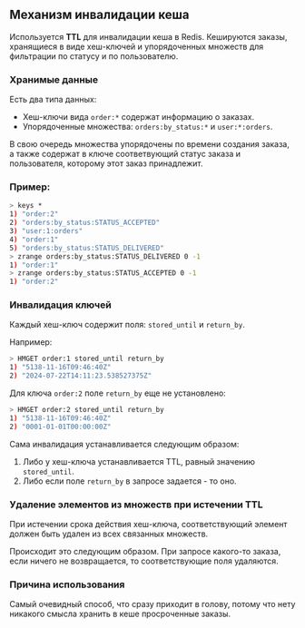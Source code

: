 ## Механизм инвалидации кеша

Используется **TTL** для инвалидации кеша в Redis. Кешируются заказы, хранящиеся в виде хеш-ключей и упорядоченных множеств для фильтрации по статусу и по пользователю.

### Хранимые данные

Есть два типа данных:
* Хеш-ключи вида `order:*` содержат информацию о заказах.
* Упорядоченные множества: `orders:by_status:*` и `user:*:orders`. 

В свою очередь множества упорядочены по времени создания заказа, а также содержат в ключе соответвующий статус заказа и пользователя, которому этот заказ принадлежит.

### Пример:

```sh
> keys *
1) "order:2"
2) "orders:by_status:STATUS_ACCEPTED"
3) "user:1:orders"
4) "order:1"
5) "orders:by_status:STATUS_DELIVERED"
> zrange orders:by_status:STATUS_DELIVERED 0 -1
1) "order:1"
> zrange orders:by_status:STATUS_ACCEPTED 0 -1
1) "order:2"
```

### Инвалидация ключей

Каждый хеш-ключ содержит поля: `stored_until` и `return_by`. 

Например:

```sh
> HMGET order:1 stored_until return_by
1) "5138-11-16T09:46:40Z"
2) "2024-07-22T14:11:23.538527375Z"
```

Для ключа `order:2` поле `return_by` еще не установлено:

```sh
> HMGET order:2 stored_until return_by
1) "5138-11-16T09:46:40Z"
2) "0001-01-01T00:00:00Z"
```

Сама инвалидация устанавливается следующим образом:
1. Либо у хеш-ключа устанавливается TTL, равный значению `stored_until`.
2. Либо если поле `return_by` в запросе задается - то оно.

### Удаление элементов из множеств при истечении TTL

При истечении срока действия хеш-ключа, соответствующий элемент должен быть удален из всех связанных множеств.

Происходит это следующим образом. При запросе какого-то заказа, если ничего не возвращается, то соответствующие поля удаляются.

### Причина использования

Самый очевидный способ, что сразу приходит в голову, потому что нету никакого смысла хранить в кеше просроченные заказы.